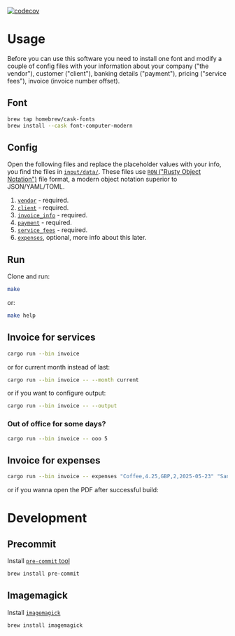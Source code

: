 [![codecov](https://codecov.io/gh/Sajjon/invoice_typst/graph/badge.svg?token=HG6N5QPYPH)](https://codecov.io/gh/Sajjon/invoice_typst)

# Usage

Before you can use this software you need to install one font and modify a couple of config files with your information about your company ("the vendor"), customer ("client"), banking details ("payment"), pricing ("service fees"), invoice (invoice number offset).

## Font

```bash
brew tap homebrew/cask-fonts
brew install --cask font-computer-modern
```

## Config

Open the following files and replace the placeholder values with your info, you find the files in [`input/data/`](/input/data/). These files use [`RON` ("Rusty Object Notation")](https://github.com/ron-rs/ron) file format, a modern object notation superior to JSON/YAML/TOML.

1. [`vendor`](/input/data/vendor.ron) - required.
1. [`client`](/input/data/client.ron) - required.
1. [`invoice_info`](/input/data/invoice_info.ron) - required.
1. [`payment`](/input/data/payment.ron) - required.
1. [`service_fees`](/input/data/service_fees.ron) - required.
1. [`expenses`](/input/data/expenses.ron), optional, more info about this later.

## Run

Clone and run:

```sh
make
```

or:

```sh
make help
```

## Invoice for services

```sh
cargo run --bin invoice
```

or for current month instead of last:

```sh
cargo run --bin invoice -- --month current
```

or if you want to configure output:

```sh
cargo run --bin invoice -- --output
```

### Out of office for some days?

```sh
cargo run --bin invoice -- ooo 5
```

## Invoice for expenses

```sh
cargo run --bin invoice -- expenses "Coffee,4.25,GBP,2,2025-05-23" "Sandwich,8.75,EUR,1,2025-05-29"
```

or if you wanna open the PDF after successful build:

# Development

## Precommit

Install [`pre-commit` tool](https://pre-commit.com)

```sh
brew install pre-commit
```

## Imagemagick

Install [`imagemagick`](https://imagemagick.org)

```sh
brew install imagemagick
```
